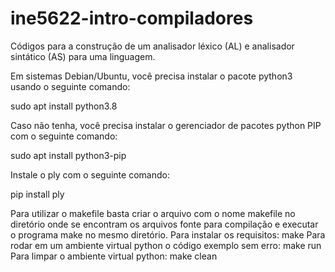 # ine5622-intro-compiladores
 Códigos para a construção de um analisador léxico (AL) e analisador sintático (AS) para uma linguagem.

Em sistemas Debian/Ubuntu, você precisa instalar o pacote python3 usando o seguinte comando:

sudo apt install python3.8

Caso não tenha, você precisa instalar o gerenciador de pacotes python PIP com o seguinte comando:

sudo apt install python3-pip

Instale o ply com o seguinte comando:

pip install ply

Para utilizar o makefile basta criar o arquivo com o nome makefile no diretório onde se encontram os arquivos fonte para compilação e executar o programa make no mesmo diretório. 
    Para instalar os requisitos: make
    Para rodar em um ambiente virtual python o código exemplo sem erro: make run
    Para limpar o ambiente virtual python: make clean
